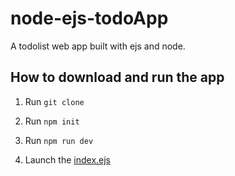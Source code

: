 # node-ejs-todoApp
A todolist web app built with ejs and node.

## How to download and run the app

1. Run ```git clone```

2. Run ```npm init```

3. Run ```npm run dev```

4. Launch the [index.ejs](/rnode-ejs-todoApp/index.ejs)
